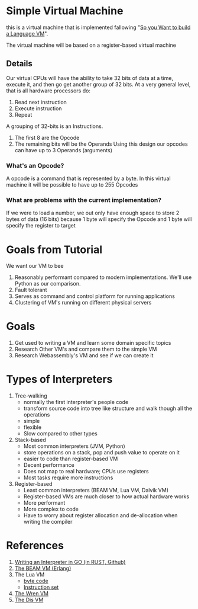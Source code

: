# Simple Virtual Machine

this is a virtual machine that is implemented fallowing "[So you Want to build a Language VM](https://blog.subnetzero.io/post/building-language-vm-part-01/)".

The virtual machine will be based on a register-based virtual machine

## Details

Our virtual CPUs will have the ability to take 32 bits of data at a time, execute
it, and then go get another group of 32 bits. At a very general level, that is
all hardware processors do:

1. Read next instruction
2. Execute instruction
3. Repeat

A grouping of 32-bits is an Instructions.
1. The first 8 are the Opcode
2. The remaining bits will be the Operands
Using this design our opcodes can have up to 3 Operands (arguments)

### What's an Opcode?

A opcode is a command that is represented by a byte. In this virtual machine
it will be possible to have up to 255 Opcodes

### What are problems with the current implementation?

If we were to load a number, we out only have enough space to store 2 bytes
of data (16 bits) because 1 byte will specify the Opcode and 1 byte will
specify the register to target 

# Goals from Tutorial
We want our VM to bee

1. Reasonably performant compared to modern implementations. We'll use Python as our comparison.
2. Fault tolerant
3. Serves as command and control platform for running applications
4. Clustering of VM's running on different physical servers

# Goals

1. Get used to writing a VM and learn some domain specific topics
2. Research Other VM's and compare them to the simple VM
3. Research Webassembly's VM and see if we can create it

# Types of Interpreters

1. Tree-walking
    - normally the first interpreter's people code
    - transform source code into tree like structure and walk though all the
      operations
    - simple
    - flexible
    - Slow compared to other types
2. Stack-based
    - Most common interpreters (JVM, Python)
    - store operations on a stack, pop and push value to operate on it
    - easier to code than register-based VM
    - Decent performance
    - Does not map to real hardware; CPUs use registers
    - Most tasks require more instructions
3. Register-based
    - Least common interpreters (BEAM VM, Lua VM, Dalvik VM)
    - Register-based VMs are much closer to how actual hardware works
    - More performant
    - More complex to code
    - Have to worry about register allocation and de-allocation when writing the compiler

# References

1. [Writing an Interpreter in GO (in RUST, Github)](https://github.com/Rydgel/monkey-rust)
2. [The BEAM VM (Erlang)](https://en.wikipedia.org/wiki/BEAM_(Erlang_virtual_machine))
3. The Lua VM
    - [byte code](http://files.catwell.info/misc/mirror/lua-5.2-bytecode-vm-dirk-laurie/lua52vm.html) 
    - [Instruction set](http://luaforge.net/docman/83/98/ANoFrillsIntroToLua51VMInstructions.pdf)
4. [The Wren VM](https://github.com/munificent/wren)
5. [The Dis VM](http://www.vitanuova.com/inferno/papers/dis.html)